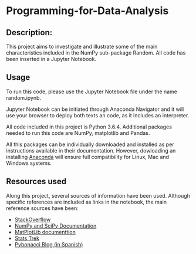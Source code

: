 # Programming-for-Data-Analysis

## Description:
This project aims to investigate and illustrate some of the main characteristics included in the NumPy sub-package Random.
All code has been inserted in a Jupyter Notebook.

## Usage
To run this code, please use the Jupyter Notebook file under the name random.ipynb. 

Jupyter Notebook can be initiated through Anaconda Navigator and it will use your browser to deploy both texts an code, as it includes an interpreter.

All code included in this project is Python 3.6.4. Additional packages needed to run this code are NumPy, matplotlib and Pandas.

All this packages can be individually downloaded and installed as per instructions available in their documentation. However, dowloading an installing [Anaconda](https://www.anaconda.com/download/) will ensure full compatibility for Linux, Mac and Windows systems. 

## Resources used
Along this project, several sources of information have been used. Although specific references are included as links in the notebook, the main reference sources have been:
- [StackOverflow](https://stackoverflow.com/)
- [NumPy and SciPy Documentation](https://docs.scipy.org/doc/)
- [MatPlotLib documenttion](https://matplotlib.org/)
- [Stats Trek](https://www.stattrek.com/)
- [Pybonacci Blog (in Spanish)](https://www.pybonacci.org/)
